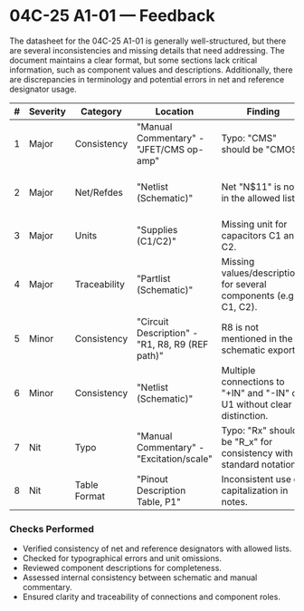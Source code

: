 # 04C-25 A1-01 — Feedback

The datasheet for the 04C-25 A1-01 is generally well-structured, but there are several inconsistencies and missing details that need addressing. The document maintains a clear format, but some sections lack critical information, such as component values and descriptions. Additionally, there are discrepancies in terminology and potential errors in net and reference designator usage.

| #  | Severity | Category     | Location                                      | Finding                                                                 | Suggested Fix                                                      | Confidence |
|----|----------|--------------|-----------------------------------------------|------------------------------------------------------------------------|-------------------------------------------------------------------|------------|
| 1  | Major    | Consistency  | "Manual Commentary" - "JFET/CMS op-amp"       | Typo: "CMS" should be "CMOS".                                          | Correct "CMS" to "CMOS".                                           | High       |
| 2  | Major    | Net/Refdes   | "Netlist (Schematic)"                         | Net "N$11" is not in the allowed list.                                 | Verify and correct the net name or update the allowed list.        | High       |
| 3  | Major    | Units        | "Supplies (C1/C2)"                            | Missing unit for capacitors C1 and C2.                                 | Specify the capacitance values for C1 and C2.                      | High       |
| 4  | Major    | Traceability | "Partlist (Schematic)"                        | Missing values/descriptions for several components (e.g., C1, C2).     | Provide values/descriptions for all components.                    | High       |
| 5  | Minor    | Consistency  | "Circuit Description" - "R1, R8, R9 (REF path)" | R8 is not mentioned in the schematic export.                           | Verify R8's role and update the schematic or description.          | Medium     |
| 6  | Minor    | Consistency  | "Netlist (Schematic)"                         | Multiple connections to "+IN" and "-IN" on U1 without clear distinction. | Clarify connections or update schematic for clarity.               | Medium     |
| 7  | Nit      | Typo         | "Manual Commentary" - "Excitation/scale"      | Typo: "Rx" should be "R_x" for consistency with standard notation.     | Use "R_x" instead of "Rx".                                         | High       |
| 8  | Nit      | Table Format | "Pinout Description Table, P1"                | Inconsistent use of capitalization in notes.                           | Standardize capitalization in notes.                               | High       |

### Checks Performed
- Verified consistency of net and reference designators with allowed lists.
- Checked for typographical errors and unit omissions.
- Reviewed component descriptions for completeness.
- Assessed internal consistency between schematic and manual commentary.
- Ensured clarity and traceability of connections and component roles.